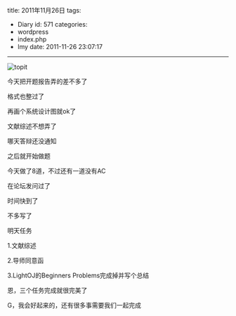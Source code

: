 title: 2011年11月26日
tags:
  - Diary
id: 571
categories:
  - wordpress
  - index.php
  - lmy
date: 2011-11-26 23:07:17
---

![](http://i.minus.com/ibpsxd59uxyfiB.jpg "topit")

今天把开题报告弄的差不多了

格式也整过了

<!--more-->

再画个系统设计图就ok了

文献综述不想弄了

哪天答辩还没通知

之后就开始做题

今天做了8道，不过还有一道没有AC

在论坛发问过了

时间快到了

不多写了

明天任务

1.文献综述

2.导师同意函

3.LightOJ的Beginners Problems完成掉并写个总结

恩，三个任务完成就很完美了

G，我会好起来的，还有很多事需要我们一起完成